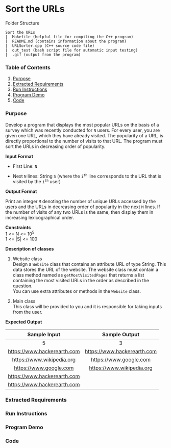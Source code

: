 # Sort the URLs

Folder Structure
```
Sort the URLs
|  Makefile (helpful file for compiling the C++ program)
|  README.md (contains information about the program)
|  URLSorter.cpp (C++ source code file)
|  out_test (bash script file for automatic input testing)
|  .gif (output from the program)
```

### Table of Contents
1. [Purpose](#Purpose)
2. [Extracted Requirements](#Extracted_Requirements)
3. [Run Instructions](#Run_Instructions)
4. [Program Demo](#Program_Demo)
5. [Code](#Code)

### Purpose <a name="Purpose"></a>

Develop a program that displays the most popular URLs on the basis of a survey which was recently conducted for `N` users. For every user, you are given one URL, which they have already visited. The popularity of a URL, is directly proportional to the number of visits to that URL. The program must sort the URLs in decreasing order of popularity.

**Input Format**</br>

- First Line: `N`</br>

- Next `N` lines: String `S` (where the <code>i<sup>th</sup></code> line corresponds to the URL that is visited by the <code>i<sup>th</sup></code> user)</br>

**Output Format**</br>

Print an integer `M` denoting the number of unique URLs accessed by the users and the URLs in decreasing order of popularity in the next `M` lines. If the number of visits of any two URLs is the same, then display them in increasing lexicographical order.</br>

**Constraints**</br>
1 <= N <= 10<sup>5</sup></br>
1 <= |S| <= 100

**Description of classes**</br>

1. Website class </br>
Design a `Website` class that contains an attribute URL of type String. This data stores the URL of the website. The website class must contain a class method named as `getMostVisitedPages` that returns a list containing the most visited URLs in the order as described in the question.</br>
You can use extra attributes or methods in the `Website` class.</br>

2. Main class </br>
This class will be provided to you and it is responsible for taking inputs from the user.</br>

**Expected Output**</br>

|         Sample Input           |        Sample Output           |
|:---------------------------:   |:---------------------------:   |
|              5                 |              3                 |
| https://www.hackerearth.com    | https://www.hackerearth.com    |
|  https://www.wikipedia.org     |    https://www.google.com      |
|    https://www.google.com      |  https://www.wikipedia.org     |
| https://www.hackerearth.com    |                                |
| https://www.hackerearth.com    |                                |


### Extracted Requirements <a name="Extracted_Requirements"></a>

### Run Instructions <a name="Run_Instructions"></a>

### Program Demo <a name="Program_Demo"></a>

### Code <a name="Code"></a>
```cpp

```